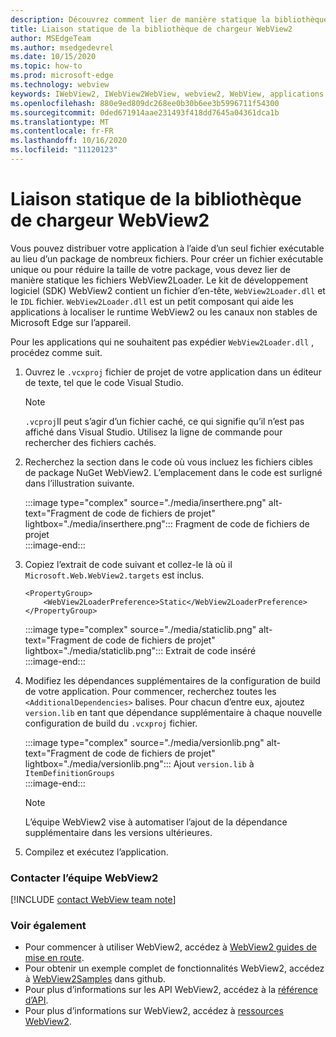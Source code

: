 ```yaml
---
description: Découvrez comment lier de manière statique la bibliothèque de chargeur WebView2.
title: Liaison statique de la bibliothèque de chargeur WebView2
author: MSEdgeTeam
ms.author: msedgedevrel
ms.date: 10/15/2020
ms.topic: how-to
ms.prod: microsoft-edge
ms.technology: webview
keywords: IWebView2, IWebView2WebView, webview2, WebView, applications Win32, Win32, Edge, ICoreWebView2, ICoreWebView2Host, contrôle de navigateur, html Edge
ms.openlocfilehash: 880e9ed809dc268ee0b30b6ee3b5996711f54300
ms.sourcegitcommit: 0ded671914aae231493f418dd7645a04361dca1b
ms.translationtype: MT
ms.contentlocale: fr-FR
ms.lasthandoff: 10/16/2020
ms.locfileid: "11120123"
---
```

# Liaison statique de la bibliothèque de chargeur WebView2  

Vous pouvez distribuer votre application à l’aide d’un seul fichier exécutable au lieu d’un package de nombreux fichiers. Pour créer un fichier exécutable unique ou pour réduire la taille de votre package, vous devez lier de manière statique les fichiers WebView2Loader. Le kit de développement logiciel (SDK) WebView2 contient un fichier d’en-tête, `WebView2Loader.dll` et le `IDL` fichier. `WebView2Loader.dll` est un petit composant qui aide les applications à localiser le runtime WebView2 ou les canaux non stables de Microsoft Edge sur l’appareil.  

Pour les applications qui ne souhaitent pas expédier `WebView2Loader.dll` , procédez comme suit.  

1.  Ouvrez le `.vcxproj` fichier de projet de votre application dans un éditeur de texte, tel que le code Visual Studio.  
    
    > [!NOTE]
    > `.vcproj`Il peut s’agir d’un fichier caché, ce qui signifie qu’il n’est pas affiché dans Visual Studio.  Utilisez la ligne de commande pour rechercher des fichiers cachés.  
    
1.  Recherchez la section dans le code où vous incluez les fichiers cibles de package NuGet WebView2.  L’emplacement dans le code est surligné dans l’illustration suivante.  

    :::image type="complex" source="./media/inserthere.png" alt-text="Fragment de code de fichiers de projet" lightbox="./media/inserthere.png":::
       Fragment de code de fichiers de projet   
    :::image-end:::  
  
1.  Copiez l’extrait de code suivant et collez-le là où il `Microsoft.Web.WebView2.targets` est inclus.  

    ```xaml
    <PropertyGroup> 
        <WebView2LoaderPreference>Static</WebView2LoaderPreference> 
    </PropertyGroup>
    ```
      
    :::image type="complex" source="./media/staticlib.png" alt-text="Fragment de code de fichiers de projet" lightbox="./media/staticlib.png":::
       Extrait de code inséré  
    :::image-end:::  
    
1.  Modifiez les dépendances supplémentaires de la configuration de build de votre application.  Pour commencer, recherchez toutes les `<AdditionalDependencies>` balises. Pour chacun d’entre eux, ajoutez `version.lib` en tant que dépendance supplémentaire à chaque nouvelle configuration de build du `.vcxproj` fichier.  
    
    :::image type="complex" source="./media/versionlib.png" alt-text="Fragment de code de fichiers de projet" lightbox="./media/versionlib.png":::
       Ajout `version.lib` à `ItemDefinitionGroups`  
    :::image-end:::  
    
    > [!NOTE]
    > L’équipe WebView2 vise à automatiser l’ajout de la dépendance supplémentaire dans les versions ultérieures.  
    
1. Compilez et exécutez l’application.

### Contacter l’équipe WebView2  

[!INCLUDE [contact WebView team note](../includes/contact-webview-team-note.md)]  

### Voir également  

*   Pour commencer à utiliser WebView2, accédez à [WebView2 guides de mise en route][Webview2MainGettingStarted].  
*   Pour obtenir un exemple complet de fonctionnalités WebView2, accédez à [WebView2Samples][GithubMicrosoftedgeWebview2samples] dans github.
*   Pour plus d’informations sur les API WebView2, accédez à la [référence d’API][Webview2ApiReference].
*   Pour plus d’informations sur WebView2, accédez à [ressources WebView2][Webview2MainNextSteps].

<!-- links -->  

[DevtoolsGuideChromiumMain]: ../../devtools-guide-chromium.md "Outils de développement Microsoft Edge (chrome) | Documents Microsoft"  

[Webview2ApiReference]: ../webview2-api-reference.md "Référence sur l’API Microsoft Edge WebView2 | Documents Microsoft"  
[Webview2MainNextSteps]: ../index.md#next-steps "Étapes suivantes-présentation de Microsoft Edge WebView2 (Preview) | Documents Microsoft"  
[Webview2MainGettingStarted]: ../index.md#getting-started "Mise en route-présentation de Microsoft Edge WebView2 (Preview) | Documents Microsoft"  

[GithubMicrosoftedgeWebviewfeedbackMain]: https://github.com/MicrosoftEdge/WebViewFeedback "Commentaires sur le WebView-MicrosoftEdge/WebViewFeedback | GitHub"  
[GithubMicrosoftedgeWebview2samples]: https://github.com/MicrosoftEdge/WebView2Samples "Exemples de WebView2-MicrosoftEdge/WebView2Samples | GitHub"  

[GithubMicrosoftVscodeJSDebugWhatsNew]: https://github.com/microsoft/vscode-js-debug#whats-new "Quelles sont les nouveautés? -Débogueur JavaScript pour le code Visual Studio-Microsoft/vscode-js-déboguer | GitHub"  

[GithubMicrosoftVscodeEdgeDebug2ReadmeChromiumWebviewApplications]: https://github.com/microsoft/vscode-edge-debug2/blob/master/README.md#microsoft-edge-chromium-webview-applications "Applications WebView Microsoft Edge (chrome): débogueur de code Visual Studio pour Microsoft Edge-Microsoft/vscode-Edge-debug2 | GitHub"  
